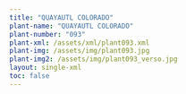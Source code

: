 ```yaml
---
title: "QUAYAUTL COLORADO"
plant-name: "QUAYAUTL COLORADO"
plant-number: "093"
plant-xml: /assets/xml/plant093.xml
plant-img: /assets/img/plant093.jpg
plant-img2: /assets/img/plant093_verso.jpg
layout: single-xml
toc: false
---
```

